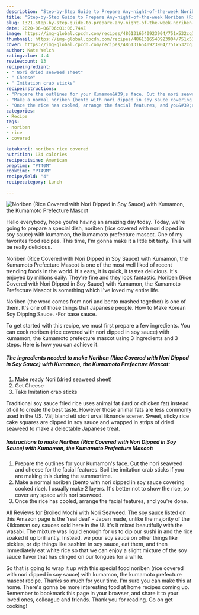 ```yaml
---
description: "Step-by-Step Guide to Prepare Any-night-of-the-week Noriben (Rice Covered with Nori Dipped in Soy Sauce)  with Kumamon, the Kumamoto Prefecture Mascot"
title: "Step-by-Step Guide to Prepare Any-night-of-the-week Noriben (Rice Covered with Nori Dipped in Soy Sauce)  with Kumamon, the Kumamoto Prefecture Mascot"
slug: 1321-step-by-step-guide-to-prepare-any-night-of-the-week-noriben-rice-covered-with-nori-dipped-in-soy-sauce-with-kumamon-the-kumamoto-prefecture-mascot
date: 2020-06-06T06:01:06.744Z
image: https://img-global.cpcdn.com/recipes/4861316540923904/751x532cq70/noriben-rice-covered-with-nori-dipped-in-soy-sauce-with-kumamon-the-kumamoto-prefecture-mascot-recipe-main-photo.jpg
thumbnail: https://img-global.cpcdn.com/recipes/4861316540923904/751x532cq70/noriben-rice-covered-with-nori-dipped-in-soy-sauce-with-kumamon-the-kumamoto-prefecture-mascot-recipe-main-photo.jpg
cover: https://img-global.cpcdn.com/recipes/4861316540923904/751x532cq70/noriben-rice-covered-with-nori-dipped-in-soy-sauce-with-kumamon-the-kumamoto-prefecture-mascot-recipe-main-photo.jpg
author: Kate Welch
ratingvalue: 4.4
reviewcount: 13
recipeingredient:
- " Nori dried seaweed sheet"
- " Cheese"
- " Imitation crab sticks"
recipeinstructions:
- "Prepare the outlines for your Kumamon&#39;s face. Cut the nori seaweed and cheese for the facial features. Boil the imitation crab sticks if you are making this during the summertime."
- "Make a normal noriben (bento with nori dipped in soy sauce covering cooked rice). I usually make 2 layers. It&#39;s better not to show the rice, so cover any space with nori seaweed."
- "Once the rice has cooled, arrange the facial features, and you&#39;re done."
categories:
- Recipe
tags:
- noriben
- rice
- covered

katakunci: noriben rice covered 
nutrition: 134 calories
recipecuisine: American
preptime: "PT40M"
cooktime: "PT49M"
recipeyield: "4"
recipecategory: Lunch

---
```



![Noriben (Rice Covered with Nori Dipped in Soy Sauce)  with Kumamon, the Kumamoto Prefecture Mascot](https://img-global.cpcdn.com/recipes/4861316540923904/751x532cq70/noriben-rice-covered-with-nori-dipped-in-soy-sauce-with-kumamon-the-kumamoto-prefecture-mascot-recipe-main-photo.jpg)

Hello everybody, hope you're having an amazing day today. Today, we're going to prepare a special dish, noriben (rice covered with nori dipped in soy sauce)  with kumamon, the kumamoto prefecture mascot. One of my favorites food recipes. This time, I'm gonna make it a little bit tasty. This will be really delicious.

Noriben (Rice Covered with Nori Dipped in Soy Sauce)  with Kumamon, the Kumamoto Prefecture Mascot is one of the most well liked of recent trending foods in the world. It's easy, it is quick, it tastes delicious. It's enjoyed by millions daily. They're fine and they look fantastic. Noriben (Rice Covered with Nori Dipped in Soy Sauce)  with Kumamon, the Kumamoto Prefecture Mascot is something which I've loved my entire life.

Noriben (the word comes from nori and bento mashed together) is one of them. It&#39;s one of those things that Japanese people. How to Make Korean Soy Dipping Sauce. -For base sauce.


To get started with this recipe, we must first prepare a few ingredients. You can cook noriben (rice covered with nori dipped in soy sauce)  with kumamon, the kumamoto prefecture mascot using 3 ingredients and 3 steps. Here is how you can achieve it.

<!--inarticleads1-->

##### The ingredients needed to make Noriben (Rice Covered with Nori Dipped in Soy Sauce)  with Kumamon, the Kumamoto Prefecture Mascot:

1. Make ready  Nori (dried seaweed sheet)
1. Get  Cheese
1. Take  Imitation crab sticks


Traditional soy sauce fried rice uses animal fat (lard or chicken fat) instead of oil to create the best taste. However those animal fats are less commonly used in the US. Välj bland ett stort urval liknande scener. Sweet, sticky rice cake squares are dipped in soy sauce and wrapped in strips of dried seaweed to make a delectable Japanese treat. 

<!--inarticleads2-->

##### Instructions to make Noriben (Rice Covered with Nori Dipped in Soy Sauce)  with Kumamon, the Kumamoto Prefecture Mascot:

1. Prepare the outlines for your Kumamon&#39;s face. Cut the nori seaweed and cheese for the facial features. Boil the imitation crab sticks if you are making this during the summertime.
1. Make a normal noriben (bento with nori dipped in soy sauce covering cooked rice). I usually make 2 layers. It&#39;s better not to show the rice, so cover any space with nori seaweed.
1. Once the rice has cooled, arrange the facial features, and you&#39;re done.


All Reviews for Broiled Mochi with Nori Seaweed. The soy sauce listed on this Amazon page is the &#39;real deal&#39; - Japan made, unlike the majority of the Kikkoman soy sauces sold here in the U. It&#39;s It mixed beautifully with the wasabi. The mixture was liquid enough for us to dip our sushi in and the rice soaked it up brilliantly. Instead, we pour soy sauce on other things like pickles, or dip things like sashimi in soy sauce, eat them, and then immediately eat white rice so that we can enjoy a slight mixture of the soy sauce flavor that has clinged on our tongues for a while. 

So that is going to wrap it up with this special food noriben (rice covered with nori dipped in soy sauce)  with kumamon, the kumamoto prefecture mascot recipe. Thanks so much for your time. I'm sure you can make this at home. There's gonna be more interesting food at home recipes coming up. Remember to bookmark this page in your browser, and share it to your loved ones, colleague and friends. Thank you for reading. Go on get cooking!
